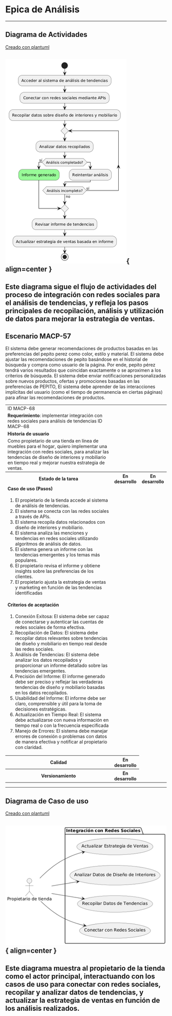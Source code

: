 # Epica de Análisis

------
## Diagrama de Actividades
[Creado con plantuml](https://plantuml.com/es/)

![Image title](./assets/DIAGRAMADEACTIVIDADES/MACP-68.png){ align=center }
---
Este diagrama sigue el flujo de actividades del proceso de integración con redes sociales para el análisis de tendencias, y refleja los pasos principales de recopilación, análisis y utilización de datos para mejorar la estrategia de ventas.
---

###
###

## Escenario MACP-57
El sistema debe generar recomendaciones de productos basadas en las preferencias del pepito perez como color, estilo y material. El sistema debe ajustar las recomendaciones de pepito  basándose en el historial de búsqueda y compra como usuario de la página. Por ende, pepito pérez tendrá varios resultados que coincidan exactamente o se aproximen a los criterios de búsqueda.  El sistema debe enviar notificaciones personalizadas sobre nuevos productos, ofertas y promociones basadas en las preferencias de PEPITO, El sistema debe aprender de las interacciones implícitas del usuario (como el tiempo de permanencia en ciertas páginas) para afinar las recomendaciones de productos.

<table id="customers">
  <tr class="idtext principal">
    <td>ID MACP-68</td>
  </tr>
  <tr class="single text">
    <td><strong>Requerimiento</strong>: implementar integración con redes sociales para análisis de tendencias ID MACP-68</td>
  </tr>
  <tr class="single gray">
    <td><strong>Historia de usuario</strong></td>
  </tr>
  <tr class="single text">
    <td>Como propietario de una tienda en línea de muebles para el hogar, quiero implementar una integración con redes sociales, para analizar las tendencias de diseño de interiores y mobiliario en tiempo real y mejorar nuestra estrategia de ventas.</td>
  </tr>
  <tr class="duo">
    <th class="gray"><strong>Estado de la tarea</strong></th>
    <th>En desarrollo</th>
    <th>En desarrollo</th>
  </tr>
  <tr class="single gray">
    <td><strong>Caso de uso (Pasos)</strong></td>
  </tr>
  <tr class="single text">
    <td>
        <ol>
            <li>El propietario de la tienda accede al sistema de análisis de tendencias.</li>
            <li>El sistema se conecta con las redes sociales a través de APIs.</li>
            <li>El sistema recopila datos relacionados con diseño de interiores y mobiliario.</li>
            <li>El sistema analiza las menciones y tendencias en redes sociales utilizando algoritmos de análisis de datos.</li>
            <li>El sistema genera un informe con las tendencias emergentes y los temas más populares.</li>
            <li>El propietario revisa el informe y obtiene insights sobre las preferencias de los clientes.</li>
            <li>El propietario ajusta la estrategia de ventas y marketing en función de las tendencias identificadas</li>     
        </ol>
    </td>
  </tr>
  <tr class="single gray">
    <td><strong>Criterios de aceptación</strong></td>
  </tr>
  <tr class="single text">
    <td>
        <ol>
            <li>Conexión Exitosa: El sistema debe ser capaz de conectarse y autenticar las cuentas de redes sociales de forma efectiva.</li>
            <li>Recopilación de Datos: El sistema debe recopilar datos relevantes sobre tendencias de diseño y mobiliario en tiempo real desde las redes sociales.</li>
            <li>Análisis de Tendencias: El sistema debe analizar los datos recopilados y proporcionar un informe detallado sobre las tendencias emergentes.</li>
            <li>Precisión del Informe: El informe generado debe ser preciso y reflejar las verdaderas tendencias de diseño y mobiliario basadas en los datos recopilados.</li>
            <li>Usabilidad del Informe: El informe debe ser claro, comprensible y útil para la toma de decisiones estratégicas.</li>
            <li>Actualización en Tiempo Real: El sistema debe actualizarse con nueva información en tiempo real o con la frecuencia especificada</li>
            <li>Manejo de Errores: El sistema debe manejar errores de conexión o problemas con datos de manera efectiva y notificar al propietario con claridad.</li>                          
        </ol>
    </td>
  </tr>
 <tr class="duo">
    <th class="gray"><strong>Calidad</strong></th>
    <th>En desarrollo</th>
  </tr>
  <tr class="duo">
    <th class="gray"><strong>Versionamiento</strong></th>
    <th>En desarrollo</th>
  </tr>
</table>



---
## Diagrama de Caso de uso
[Creado con plantuml](https://plantuml.com/es/)

![Image title](./assets/DIAGRADEUSOS/MACP-68.png){ align=center }
---
Este diagrama muestra al propietario de la tienda como el actor principal, interactuando con los casos de uso para conectar con redes sociales, recopilar y analizar datos de tendencias, y actualizar la estrategia de ventas en función de los análisis realizados.
---
